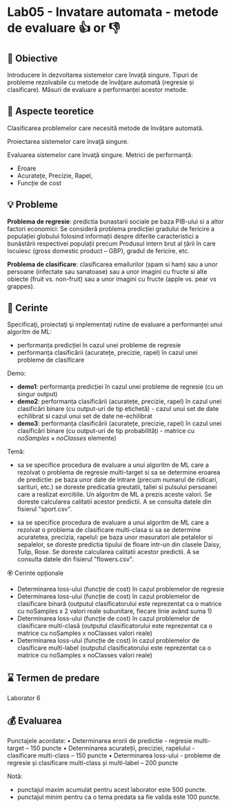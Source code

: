 # Lab05 - Invatare automata - metode de evaluare :+1: or :-1:

## :microscope: Obiective

Introducere în dezvoltarea sistemelor care învaţă singure. Tipuri de probleme rezolvabile cu metode de învățare automată (regresie și clasificare). Măsuri de evaluare a performanței acestor metode.

## :book: Aspecte teoretice

Clasificarea problemelor care necesită metode de învățare automată.

Proiectarea sistemelor care învaţă singure.

Evaluarea sistemelor care învaţă singure. Metrici de performanță:

- Eroare
- Acuratețe, Precizie, Rapel,
- Funcție de cost

## :bulb: Probleme

**Problema de regresie**: predictia bunastarii sociale pe baza PIB-ului si a altor factori economici: Se consideră problema predicției gradului de fericire a populației globului folosind informații despre diferite caracteristici a bunăstării respectivei populații precum Produsul intern brut al țării în care locuiesc (gross domestic product – GBP), gradul de fericire, etc.

**Problema de clasificare**: clasificarea emailurilor (spam si ham) sau a unor persoane (infectate sau sanatoase) sau a unor imagini cu fructe si alte obiecte (fruit vs. non-fruit) sau a unor imagini cu fructe (apple vs. pear vs grappes).

## :memo: Cerinte

Specificaţi, proiectaţi şi implementaţi rutine de evaluare a performanței unui algoritm de ML:

- performanța predicției în cazul unei probleme de regresie
- performanța clasificării (acuratețe, precizie, rapel) în cazul unei probleme de clasificare

Demo:

- **demo1**: performanța predicției în cazul unei probleme de regresie (cu un singur output)
- **demo2**: performanța clasificării (acuratețe, precizie, rapel) în cazul unei clasificări binare (cu output-uri de tip etichetă) - cazul unui set de date echilibrat si cazul unui set de date ne-echilibrat
- **demo3**: performanța clasificării (acuratețe, precizie, rapel) în cazul unei clasificări binare (cu output-uri de tip probabilități - matrice cu $noSamples \times noClasses$ elemente)

Temă:

- sa se specifice procedura de evaluare a unui algoritm de ML care a rezolvat o problema de regresie multi-target si sa se determine eroarea de predictie: pe baza unor date de intrare (precum numarul de ridicari, sarituri, etc.) se doreste predicatia greutatii, taliei si pulsului persoanei care a realizat exrcitiile. Un algoritm de ML a prezis aceste valori. Se doreste calcularea calitatii acestor predictii. A se consulta datele din fisierul "sport.csv".

- sa se specifice procedura de evaluare a unui algoritm de ML care a rezolvat o problema de clasificare multi-clasa si sa se determine acuratetea, precizia, rapelul: pe baza unor masuratori ale petalelor si sepalelor, se doreste predictia tipului de floare intr-un din clasele Daisy, Tulip, Rose. Se doreste calcularea calitatii acestor predictii. A se consulta datele din fisierul "flowers.csv".

🏵️ Cerinte opționale

- Determinarea loss-ului (funcție de cost) în cazul problemelor de regresie
- Determinarea loss-ului (funcție de cost) în cazul problemelor de clasificare binară (outputul clasificatorului este reprezentat ca o matrice cu noSamples x 2 valori reale subunitare, fiecare linie având suma 1)
- Determinarea loss-ului (funcție de cost) în cazul problemelor de clasificare multi-clasă (outputul clasificatorului este reprezentat ca o matrice cu noSamples x noClasses valori reale)
- Determinarea loss-ului (funcție de cost) în cazul problemelor de clasificare multi-label (outputul clasificatorului este reprezentat ca o matrice cu noSamples x noClasses valori reale)

## :hourglass: Termen de predare

Laborator 6

## :moneybag: Evaluarea

Punctajele acordate:
• Determinarea erorii de predictie - regresie multi-target – 150 puncte
• Determinarea acurateții, preciziei, rapelului - clasificare multi-class – 150 puncte
• Determinarea loss-ului - probleme de regresie și clasificare multi-class și multi-label – 200 puncte

Notă:

- punctajul maxim acumulat pentru acest laborator este 500 puncte.
- punctajul minim pentru ca o tema predata sa fie valida este 100 puncte.
